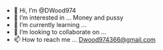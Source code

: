 - 👋 Hi, I’m @DWood974
- 👀 I’m interested in ... Money and pussy
- 🌱 I’m currently learning ...
- 💞️ I’m looking to collaborate on ...
- 📫 How to reach me ...
Dwood974366@gmail.com
<!---
DWood974/DWood974 is a ✨ special ✨ repository because its `README.md` (this file) appears on your GitHub profile.
You can click the Preview link to take a look at your changes.
--->
